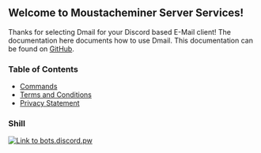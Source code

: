 ## Welcome to Moustacheminer Server Services!

Thanks for selecting Dmail for your Discord based E-Mail client!
The documentation here documents how to use Dmail.
This documentation can be found on [GitHub](https://github.com/moustacheminer/discordmail/tree/master/server/markdown).

### Table of Contents

- [Commands](docs/commands)
- [Terms and Conditions](docs/terms)
- [Privacy Statement](docs/privacy)

### Shill

[![Link to bots.discord.pw](https://discordbots.org/api/widget/330003632298917889.png)](https://bots.discord.pw/bots/330003632298917889)
